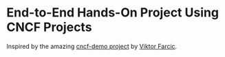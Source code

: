 # End-to-End Hands-On Project Using CNCF Projects

Inspired by the amazing [cncf-demo project](https://github.com/vfarcic/cncf-demo) by [Viktor Farcic](https://github.com/vfarcic).

